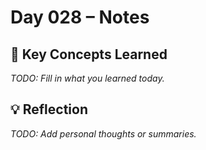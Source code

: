 # Day 028 – Notes

## 🔑 Key Concepts Learned

_TODO: Fill in what you learned today._

## 💡 Reflection

_TODO: Add personal thoughts or summaries._

